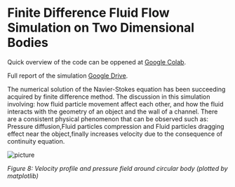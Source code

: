 # Finite Difference Fluid Flow Simulation on Two Dimensional Bodies 

Quick overview of the code can be oppened at [Google Colab](https://colab.research.google.com/drive/1jjYIPgRl4ipRyhntGpk8KwNoPDut_tQ_#scrollTo=RIu-1Je1Hcux).

Full report of the simulation [Google Drive](https://drive.google.com/file/d/1AqIJIaqwMp2GYsDtIiSv4M4S1EKE-b_L/view?usp=sharing).

The numerical solution of the Navier-Stokes equation has been succeeding acquired by finite difference method. The discussion in this simulation involving: how fluid particle movement affect each other, and how the fluid interacts with the geometry of an object and the wall of a channel. There are a consistent physical phenomenon that can be observed such as: Pressure diffusion,Fluid particles compression and Fluid particles dragging effect near the object,finally increases velocity due to the consequence of continuity equation.

![picture](https://drive.google.com/uc?export=view&id=1-25USZNxZiNmTx_gWK9-XRPc8dsZXj88)

_Figure 8: Velocity profile and pressure field around circular body (plotted by matplotlib)_
